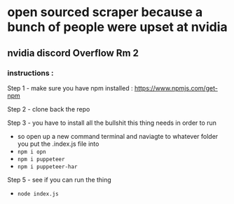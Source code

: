 # open sourced scraper because a bunch of people were upset at nvidia

## nvidia discord Overflow Rm 2

### instructions : 

Step 1 - make sure you have npm installed : https://www.npmjs.com/get-npm

Step 2 - clone back the repo

Step 3 - you have to install all the bullshit this thing needs in order to run 
  - so open up a new command terminal and naviagte to whatever folder you put the .index.js file into
  - ```npm i opn```
  - ```npm i puppeteer```
  - ```npm i puppeteer-har```

Step 5 - see if you can run the thing 
  - ```node index.js```
